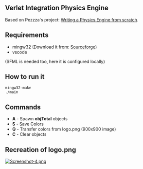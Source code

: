 ## Verlet Integration Physics Engine 

Based on Pezzza's project:
[Writing a Physics Engine from scratch](https://www.youtube.com/watch?v=lS_qeBy3aQI&t=412s).

## Requirements

* mingw32 (Download it from: [Sourceforge](https://sourceforge.net/projects/mingw-w64/files/Toolchains%20targetting%20Win32/Personal%20Builds/mingw-builds/8.1.0/threads-win32/dwarf/i686-8.1.0-release-win32-dwarf-rt_v6-rev0.7z/download))
* vscode

(SFML is needed too, here it is configured locally)

## How to run it

```
mingw32-make
./main
```
## Commands
* **A** - Spawn **objTotal** objects
* **S** - Save Colors
* **Q** - Transfer colors from logo.png (900x900 image)
* **C** - Clear objects

## Recreation of logo.png
[![Screenshot-4.png](https://i.postimg.cc/mDQxYfZY/Screenshot-4.png)](https://postimg.cc/8JPnGY6c)
